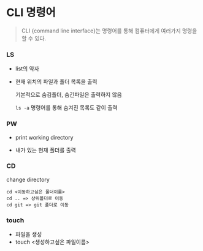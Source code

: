 # CLI 명령어

> CLI {command line interface}는 명령어를 통해 컴퓨터에게 여러가지 명령을 할 수 있다.



### LS

- list의 약자

- 현재 위치의 파일과 폴더 목록을 출력

  기본적으로 숨김폴더, 숨긴파일은 출력하지 않음

  `ls -a` 명령어를 통해 숨겨진 목록도 같이 출력





### PW

- print working directory

- 내가 있는 현재 폴더를 출력

### CD

change directory

```
cd <이동하고싶은 폴더이름>
cd .. => 상위폴더로 이동
cd git => git 폴더로 이동
```



 ### touch

- 파일을 생성
- touch <생성하고싶은 파일이름>










